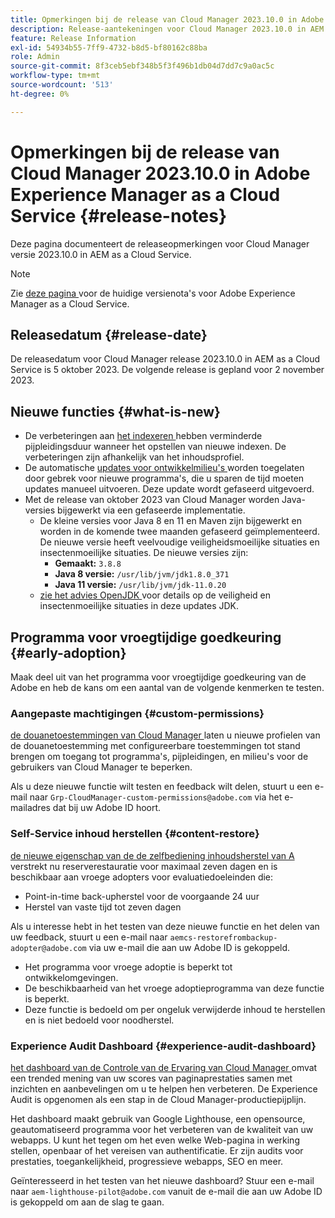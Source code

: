 ```yaml
---
title: Opmerkingen bij de release van Cloud Manager 2023.10.0 in Adobe Experience Manager as a Cloud Service
description: Release-aantekeningen voor Cloud Manager 2023.10.0 in AEM as a Cloud Service.
feature: Release Information
exl-id: 54934b55-7ff9-4732-b8d5-bf80162c88ba
role: Admin
source-git-commit: 8f3ceb5ebf348b5f3f496b1db04d7dd7c9a0ac5c
workflow-type: tm+mt
source-wordcount: '513'
ht-degree: 0%

---
```


# Opmerkingen bij de release van Cloud Manager 2023.10.0 in Adobe Experience Manager as a Cloud Service {#release-notes}

Deze pagina documenteert de releaseopmerkingen voor Cloud Manager versie 2023.10.0 in AEM as a Cloud Service.

>[!NOTE]
>
>Zie [ deze pagina ](/help/release-notes/release-notes-cloud/release-notes-current.md) voor de huidige versienota&#39;s voor Adobe Experience Manager as a Cloud Service.

## Releasedatum {#release-date}

De releasedatum voor Cloud Manager release 2023.10.0 in AEM as a Cloud Service is 5 oktober 2023. De volgende release is gepland voor 2 november 2023.

## Nieuwe functies {#what-is-new}

* De verbeteringen aan [ het indexeren ](/help/operations/indexing.md) hebben verminderde pijpleidingsduur wanneer het opstellen van nieuwe indexen. De verbeteringen zijn afhankelijk van het inhoudsprofiel.
* De automatische [ updates voor ontwikkelmilieu&#39;s ](/help/implementing/cloud-manager/manage-environments.md#updating-environments) worden toegelaten door gebrek voor nieuwe programma&#39;s, die u sparen de tijd moeten updates manueel uitvoeren. Deze update wordt gefaseerd uitgevoerd.
* Met de release van oktober 2023 van Cloud Manager worden Java-versies bijgewerkt via een gefaseerde implementatie.
   * De kleine versies voor Java 8 en 11 en Maven zijn bijgewerkt en worden in de komende twee maanden gefaseerd geïmplementeerd. De nieuwe versie heeft veelvoudige veiligheidsmoeilijke situaties en insectenmoeilijke situaties. De nieuwe versies zijn:
      * **Gemaakt:** `3.8.8`
      * **Java 8 versie:** `/usr/lib/jvm/jdk1.8.0_371`
      * **Java 11 versie:** `/usr/lib/jvm/jdk-11.0.20`
   * [ zie het advies OpenJDK ](https://openjdk.org/groups/vulnerability/advisories/) voor details op de veiligheid en insectenmoeilijke situaties in deze updates JDK.

## Programma voor vroegtijdige goedkeuring {#early-adoption}

Maak deel uit van het programma voor vroegtijdige goedkeuring van de Adobe en heb de kans om een aantal van de volgende kenmerken te testen.

### Aangepaste machtigingen {#custom-permissions}

[ de douanetoestemmingen van Cloud Manager ](/help/implementing/cloud-manager/custom-permissions.md) laten u nieuwe profielen van de douanetoestemming met configureerbare toestemmingen tot stand brengen om toegang tot programma&#39;s, pijpleidingen, en milieu&#39;s voor de gebruikers van Cloud Manager te beperken.

Als u deze nieuwe functie wilt testen en feedback wilt delen, stuurt u een e-mail naar `Grp-CloudManager-custom-permissions@adobe.com` via het e-mailadres dat bij uw Adobe ID hoort.

### Self-Service inhoud herstellen {#content-restore}

[ de nieuwe eigenschap van de de zelfbediening inhoudsherstel van A ](/help/operations/restore.md) verstrekt nu reserverestauratie voor maximaal zeven dagen en is beschikbaar aan vroege adopters voor evaluatiedoeleinden die:

* Point-in-time back-upherstel voor de voorgaande 24 uur
* Herstel van vaste tijd tot zeven dagen

Als u interesse hebt in het testen van deze nieuwe functie en het delen van uw feedback, stuurt u een e-mail naar `aemcs-restorefrombackup-adopter@adobe.com` via uw e-mail die aan uw Adobe ID is gekoppeld.

* Het programma voor vroege adoptie is beperkt tot ontwikkelomgevingen.
* De beschikbaarheid van het vroege adoptieprogramma van deze functie is beperkt.
* Deze functie is bedoeld om per ongeluk verwijderde inhoud te herstellen en is niet bedoeld voor noodherstel.

### Experience Audit Dashboard {#experience-audit-dashboard}

[ het dashboard van de Controle van de Ervaring van Cloud Manager ](/help/implementing/cloud-manager/experience-audit-dashboard.md) omvat een trended mening van uw scores van paginaprestaties samen met inzichten en aanbevelingen om u te helpen hen verbeteren. De Experience Audit is opgenomen als een stap in de Cloud Manager-productiepijplijn.

Het dashboard maakt gebruik van Google Lighthouse, een opensource, geautomatiseerd programma voor het verbeteren van de kwaliteit van uw webapps. U kunt het tegen om het even welke Web-pagina in werking stellen, openbaar of het vereisen van authentificatie. Er zijn audits voor prestaties, toegankelijkheid, progressieve webapps, SEO en meer.

Geïnteresseerd in het testen van het nieuwe dashboard? Stuur een e-mail naar `aem-lighthouse-pilot@adobe.com` vanuit de e-mail die aan uw Adobe ID is gekoppeld om aan de slag te gaan.


